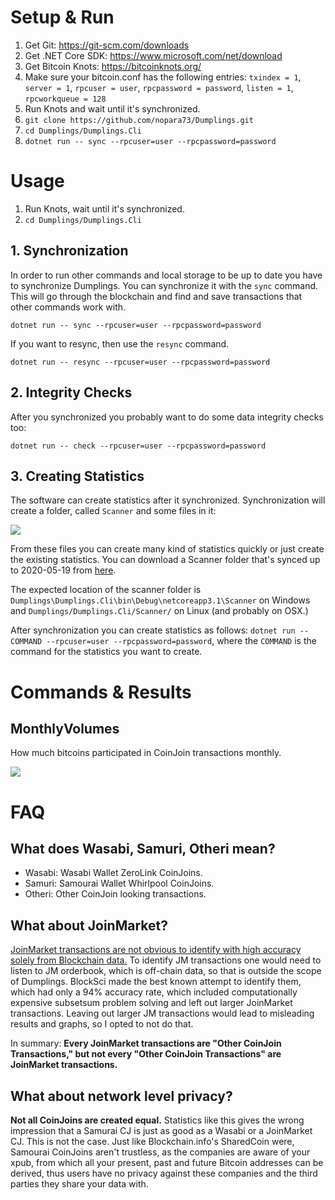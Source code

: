 # Setup & Run

1. Get Git: https://git-scm.com/downloads
1. Get .NET Core SDK: https://www.microsoft.com/net/download
1. Get Bitcoin Knots: https://bitcoinknots.org/
1. Make sure your bitcoin.conf has the following entries: `txindex = 1`, `server = 1`, `rpcuser = user`, `rpcpassword = password`, `listen = 1`, `rpcworkqueue = 128`
1. Run Knots and wait until it's synchronized.
1. `git clone https://github.com/nopara73/Dumplings.git`
1. `cd Dumplings/Dumplings.Cli`
1. `dotnet run -- sync --rpcuser=user --rpcpassword=password`

# Usage

1. Run Knots, wait until it's synchronized.
1. `cd Dumplings/Dumplings.Cli`

## 1. Synchronization

In order to run other commands and local storage to be up to date you have to synchronize Dumplings. You can synchronize it with the `sync` command. This will go through the blockchain and find and save transactions that other commands work with.

`dotnet run -- sync --rpcuser=user --rpcpassword=password`

If you want to resync, then use the `resync` command.

`dotnet run -- resync --rpcuser=user --rpcpassword=password`

## 2. Integrity Checks

After you synchronized you probably want to do some data integrity checks too:

`dotnet run -- check --rpcuser=user --rpcpassword=password`

## 3. Creating Statistics

The software can create statistics after it synchronized. Synchronization will create a folder, called `Scanner` and some files in it:

![](https://i.imgur.com/wNyMFDx.png)

From these files you can create many kind of statistics quickly or just create the existing statistics. You can download a Scanner folder that's synced up to 2020-05-19 from [here](https://drive.google.com/open?id=1jKM19xMKsm1fwA_HbgXfDwYGjUpLLacU).

The expected location of the scanner folder is `Dumplings\Dumplings.Cli\bin\Debug\netcoreapp3.1\Scanner` on Windows and `Dumplings/Dumplings.Cli/Scanner/` on Linux (and probably on OSX.)

After synchronization you can create statistics as follows: `dotnet run -- COMMAND --rpcuser=user --rpcpassword=password`, where the `COMMAND` is the command for the statistics you want to create.

# Commands & Results

## MonthlyVolumes

How much bitcoins participated in CoinJoin transactions monthly.

![](https://i.imgur.com/HIGDlHO.png)

# FAQ

## What does Wasabi, Samuri, Otheri mean?

- Wasabi: Wasabi Wallet ZeroLink CoinJoins.
- Samuri: Samourai Wallet Whirlpool CoinJoins.
- Otheri: Other CoinJoin looking transactions.

## What about JoinMarket?

[JoinMarket transactions are not obvious to identify with high accuracy solely from Blockchain data.](https://github.com/nopara73/WasabiVsSamourai/issues/2) To identify JM transactions one would need to listen to JM orderbook, which is off-chain data, so that is outside the scope of Dumplings. BlockSci made the best known attempt to identify them, which had only a 94% accuracy rate, which included computationally expensive subsetsum problem solving and left out larger JoinMarket transactions. Leaving out larger JM transactions would lead to misleading results and graphs, so I opted to not do that.

In summary: **Every JoinMarket transactions are "Other CoinJoin Transactions," but not every "Other CoinJoin Transactions" are JoinMarket transactions.**

## What about network level privacy?

**Not all CoinJoins are created equal.** Statistics like this gives the wrong impression that a Samurai CJ is just as good as a Wasabi or a JoinMarket CJ. This is not the case. Just like Blockchain.info's SharedCoin were, Samourai CoinJoins aren't trustless, as the companies are aware of your xpub, from which all your present, past and future Bitcoin addresses can be derived, thus users have no privacy against these companies and the third parties they share your data with.
